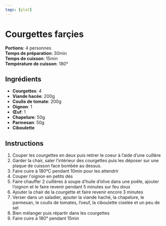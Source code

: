 ```yaml
---
tags: [plat]
---
```

# Courgettes farçies
<CenteredImage :src="$withBase('/images/recettes/courgette_farcie.jpg')" alt="courgette_farcie" width="500" />

**Portions**: 4 personnes<br>
**Temps de préparation**: 30min<br>
**Temps de cuisson**: 15min<br>
**Température de cuisson**: 180°

## Ingrédients
- **Courgettes**: 4
- **Viande hacée**: 200g
- **Coulis de tomate**: 200g
- **Oignon**: 1
- **Œuf**: 1
- **Chapelure⁠**: 50g
- **Parmesan⁠**: 50g
- **Ciboulette⁠**

## Instructions
1. Couper les courgettes en deux puis retirer le coeur à l’aide d’une cuillère
2. Garder la chair, saler l’intérieur des courgettes puis les déposer sur une plaque de cuisson face bombée au dessus.
3. Faire cuire à 180°C pendant 10min pour les attendrir
4. Couper l'oignon en petits dés
5. Faire chauffer 2 cuillères à soupe d’huile d’olive dans une poêle, ajouter l’oignon et le faire revenir pendant 5 minutes sur feu doux
6. Ajouter la chair de la courgette et faire revenir encore 3 minutes
7. Verser dans un saladier, ajouter la viande haché, la chapelure, le parmesan, le coulis de tomates, l’oeuf, la ciboulette ciselée et un peu de sel
8. Bien mélanger puis répartir dans les courgettes
9. Faire cuire à 180° pendant 15min
⁠
